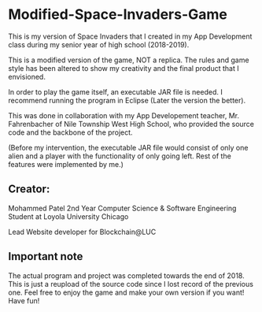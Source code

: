 # Modified-Space-Invaders-Game

This is my version of Space Invaders that I created in my App Development class during my senior year of high school (2018-2019).

This is a modified version of the game, NOT a replica. The rules and game style has been altered to show my creativity and the
final product that I envisioned.


In order to play the game itself, an executable JAR file is needed. I recommend running the program in Eclipse (Later the version the better).

This was done in collaboration with my App Developement teacher, Mr. Fahrenbacher of Nile Township West High School, who provided the source code and 
the backbone of the project.

(Before my intervention, the executable JAR file would consist of only one alien and a player with the functionality of only going left. Rest of the features
were implemented by me.)

## Creator:
Mohammed Patel
2nd Year Computer Science & Software Engineering Student at Loyola University Chicago

Lead Website developer for Blockchain@LUC

## Important note

The actual program and project was completed towards the end of 2018. This is just a reupload of the source code since I lost
record of the previous one. Feel free to enjoy the game and make your own version if you want! Have fun!
